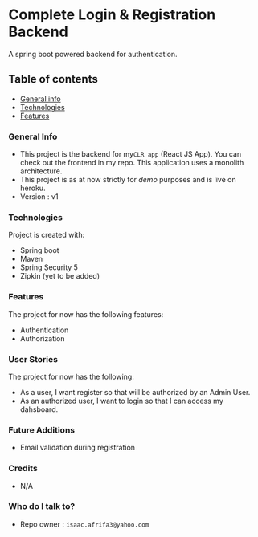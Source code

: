 # Complete Login & Registration Backend #

A spring boot powered backend for authentication.

## Table of contents
* [General info](#general-info)
* [Technologies](#technologies)
* [Features](#features)

### General Info ###

* This project is the backend for my`CLR app` (React JS App). You can check out the frontend in my repo. This application uses a monolith architecture.
* This project is as at now strictly for *demo* purposes and is live on heroku.
* Version : v1

### Technologies ###
Project is created with:

* Spring boot 
* Maven
* Spring Security 5
* Zipkin (yet to be added)


### Features ###
 The project for now has the following features: 

* Authentication
* Authorization


### User Stories ###
 The project for now has the following: 

* As a user, I want register so that will be authorized by an Admin User.
* As an authorized user, I want to login so that I can access my dahsboard.

### Future Additions
* Email validation during registration

### Credits ###
* N/A


### Who do I talk to? ###
* Repo owner : `isaac.afrifa3@yahoo.com`

